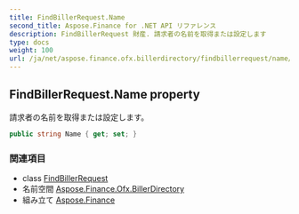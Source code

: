 ```yaml
---
title: FindBillerRequest.Name
second_title: Aspose.Finance for .NET API リファレンス
description: FindBillerRequest 財産. 請求者の名前を取得または設定します
type: docs
weight: 100
url: /ja/net/aspose.finance.ofx.billerdirectory/findbillerrequest/name/
---
```

## FindBillerRequest.Name property

請求者の名前を取得または設定します。

```csharp
public string Name { get; set; }
```

### 関連項目

* class [FindBillerRequest](../)
* 名前空間 [Aspose.Finance.Ofx.BillerDirectory](../../findbillerrequest/)
* 組み立て [Aspose.Finance](../../../)


